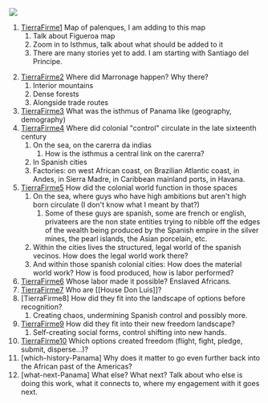 <a href="https://juncture-digital.org"><img src="https://juncture-digital.org/images/ve-button.png"></a>

<param ve-config 
       title="Panama"
       author="EmKamm"
       banner="https://raw.githubusercontent.com/emKamm/homepage/main/Panama/1644Jansson.png" 
       layout="vtl">

<!-- Entities discussed throughout the essay are typically defined before the essay text and
     are thus available in all text.  Entity identifiers (QIDs) can be found in either
     Wikipedia or Wikidata (https://www.wikidata.org)> -->
<param ve-entity eid="">

1. [TierraFirme1](https://juncture-digital.org/emKamm/homepage/Panama/TierraFirme1) Map of palenques, I am adding to this map
	1. Talk about Figueroa map
	2. Zoom in to Isthmus, talk about what should be added to it
	3. There are many stories yet to add. I am starting with Santiago del Principe.
<param ve-entity image
       url= "https://raw.githubusercontent.com/emKamm/homepage/main/Panama/Figueroa-2010-geography-freedom-rebel-slave-communities.jpg">
       
2. [TierraFirme2](https://juncture-digital.org/emKamm/homepage/Panama/TierraFirme2) Where did Marronage happen? Why there?
	1. Interior mountains
	2. Dense forests
	3. Alongside trade routes
3. [TierraFirme3](https://juncture-digital.org/emKamm/homepage/Panama/TierraFirme3) What was the isthmus of Panama like (geography, demography)
4.  [TierraFirme4](https://juncture-digital.org/emKamm/homepage/Panama/TierraFirme4) Where did colonial "control" circulate in the late sixteenth century
	1. 	On the sea, on the carerra da indias
		1. How is the isthmus a central link on the carerra?
	2. In Spanish cities
	3. Factories: on west African coast, on Brazilian Atlantic coast, in Andes, in Sierra Madre, in Caribbean mainland ports, in Havana. 
5. [TierraFirme5](https://juncture-digital.org/emKamm/homepage/Panama/TierraFirme5) How did the colonial world function in those spaces
	1.  On the sea, where guys who have high ambitions but aren't high born circulate (I don't know what I meant by that?)
		1.  Some of these guys are spanish, some are french or english, privateers are the non state entities trying to nibble off the edges of the wealth being produced by the Spanish empire in the silver mines, the pearl islands, the Asian porcelain, etc.
	2.  Within the cities lives the structured, legal world of the spanish vecinos. How does the legal world work there?  
	3.  And within those spanish colonial cities: How does the material world work? How is food produced, how is labor performed? 
6. [TierraFirme6](https://juncture-digital.org/emKamm/homepage/Panama/TierraFirme6)  Whose labor made it possible? Enslaved Africans. 
7.  [TierraFirme7](https://juncture-digital.org/emKamm/homepage/Panama/TierraFirme7)  Who are [[House Don Luis]]?
8. [TierraFirme8]  How did they fit into the landscape of options before recognition? 
	1. Creating chaos, undermining Spanish control and possibly more.
9.  [TierraFirme9](https://juncture-digital.org/emKamm/homepage/Panama/TierraFirme9)  How did they fit into their new freedom landscape?
	1. Self-creating social forms, control shifting into new hands.
10. [TierraFirme10](https://juncture-digital.org/emKamm/homepage/Panama/TierraFirme10) Which options created freedom (flight, fight, pledge, submit, disperse...)?
11. [which-history-Panama] Why does it matter to go even further back into the African past of the Americas?
12. [what-next-Panama]  What else? What next? Talk about who else is doing this work, what it connects to, where my engagement with it goes next. 
